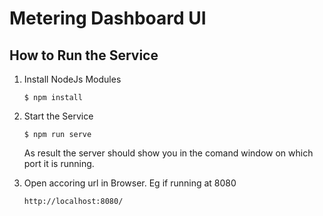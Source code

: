 # Metering Dashboard UI

## How to Run the Service 

1. Install NodeJs Modules
    
   ```shell
   $ npm install
   ```
   
2. Start the Service
 
   ```shell
   $ npm run serve
   ```
   
   As result the server should show you in the comand window on which port it is running. 
3. Open accoring url in Browser. Eg if running at 8080
   
   ```
   http://localhost:8080/  
   ```
